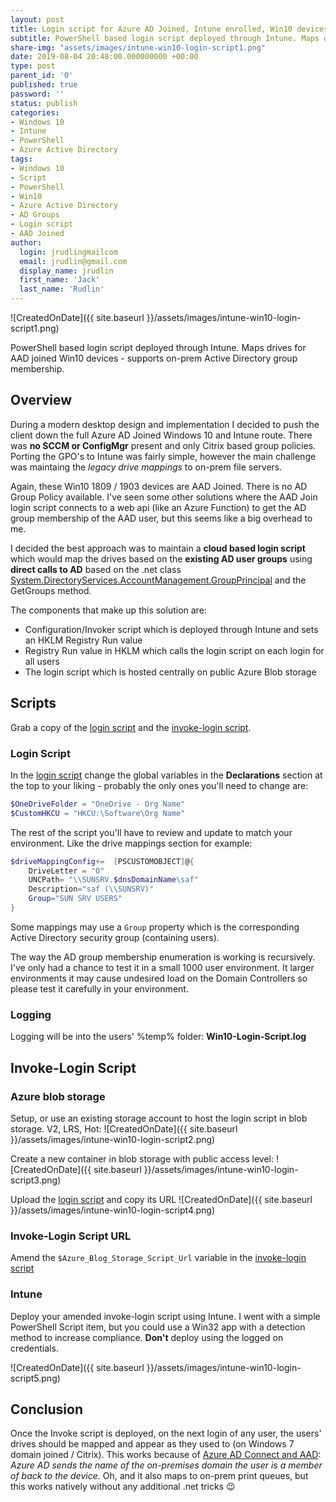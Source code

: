 ```yaml
---
layout: post
title: Login script for Azure AD Joined, Intune enrolled, Win10 devices
subtitle: PowerShell based login script deployed through Intune. Maps drives for AAD joined Win10 devices - supports AD groups.
share-img: "assets/images/intune-win10-login-script1.png"
date: 2019-08-04 20:48:00.000000000 +00:00
type: post
parent_id: '0'
published: true
password: ''
status: publish
categories:
- Windows 10
- Intune
- PowerShell
- Azure Active Directory
tags:
- Windows 10
- Script
- PowerShell
- Win10
- Azure Active Directory
- AD Groups
- Login script
- AAD Joined
author:
  login: jrudlingmailcom
  email: jrudlin@gmail.com
  display_name: jrudlin
  first_name: 'Jack'
  last_name: 'Rudlin'
---
```


![CreatedOnDate]({{ site.baseurl }}/assets/images/intune-win10-login-script1.png)

PowerShell based login script deployed through Intune. Maps drives for AAD joined Win10 devices - supports on-prem Active Directory group membership.

## Overview

During a modern desktop design and implementation I decided to push the client down the full Azure AD Joined Windows 10 and Intune route. There was **no SCCM or ConfigMgr** present and only Citrix based group policies. Porting the GPO's to Intune was fairly simple, however the main challenge was maintaing the _legacy drive mappings_ to on-prem file servers.

Again, these Win10 1809 / 1903 devices are AAD Joined. There is no AD Group Policy available. I've seen some other solutions where the AAD Join login script connects to a web api (like an Azure Function) to get the AD group membership of the AAD user, but this seems like a big overhead to me.

I decided the best approach was to maintain a **cloud based login script** which would map the drives based on the **existing AD user groups** using **direct calls to AD** based on the .net class [System.DirectoryServices.AccountManagement.GroupPrincipal](https://docs.microsoft.com/en-us/dotnet/api/system.directoryservices.accountmanagement.groupprincipal?view=netframework-4.8) and the GetGroups method.

The components that make up this solution are:

- Configuration/Invoker script which is deployed through Intune and sets an HKLM Registry Run value
- Registry Run value in HKLM which calls the login script on each login for all users
- The login script which is hosted centrally on public Azure Blob storage

## Scripts

Grab a copy of the [login script](https://github.com/jrudlin/Intune/blob/master/Win10-Login-Script.ps1) and the [invoke-login script](https://github.com/jrudlin/Intune/blob/master/Invoke-Win10-Login-Script.ps1).

### Login Script

In the [login script](https://github.com/jrudlin/Intune/blob/master/Win10-Login-Script.ps1) change the global variables in the **Declarations** section at the top to your liking - probably the only ones you'll need to change are:

```powershell
$OneDriveFolder = "OneDrive - Org Name"
$CustomHKCU = "HKCU:\Software\Org Name"
```

The rest of the script you'll have to review and update to match your environment. Like the drive mappings section for example:

```powershell
$driveMappingConfig+=  [PSCUSTOMOBJECT]@{
    DriveLetter = "O"
    UNCPath= "\\SUNSRV.$dnsDomainName\saf"
    Description="saf (\\SUNSRV)"
    Group="SUN SRV USERS"
}
```

Some mappings may use a `Group` property which is the corresponding Active Directory security group (containing users).

The way the AD group membership enumeration is working is recursively. I've only had a chance to test it in a small 1000 user environment.
It larger environments it may cause undesired load on the Domain Controllers so please test it carefully in your environment.

### Logging

Logging will be into the users' %temp% folder: **Win10-Login-Script.log**

## Invoke-Login Script

### Azure blob storage

Setup, or use an existing storage account to host the login script in blob storage. V2, LRS, Hot:
![CreatedOnDate]({{ site.baseurl }}/assets/images/intune-win10-login-script2.png)

Create a new container in blob storage with public access level:
![CreatedOnDate]({{ site.baseurl }}/assets/images/intune-win10-login-script3.png)

Upload the [login script](https://github.com/jrudlin/Intune/blob/master/Win10-Login-Script.ps1) and copy its URL
![CreatedOnDate]({{ site.baseurl }}/assets/images/intune-win10-login-script4.png)

### Invoke-Login Script URL

Amend the `$Azure_Blog_Storage_Script_Url` variable in the [invoke-login script](https://github.com/jrudlin/Intune/blob/master/Invoke-Win10-Login-Script.ps1)

### Intune

Deploy your amended invoke-login script using Intune. I went with a simple PowerShell Script item, but you could use a Win32 app with a detection method to increase compliance.
**Don't** deploy using the logged on credentials.

![CreatedOnDate]({{ site.baseurl }}/assets/images/intune-win10-login-script5.png)

## Conclusion

Once the Invoke script is deployed, on the next login of any user, the users' drives should be mapped and appear as they used to (on Windows 7 domain joined / Citrix).
This works because of [Azure AD Connect and AAD](https://docs.microsoft.com/en-us/azure/active-directory/devices/azuread-join-sso): _Azure AD sends the name of the on-premises domain the user is a member of back to the device._
Oh, and it also maps to on-prem print queues, but this works natively without any additional .net tricks :wink:
